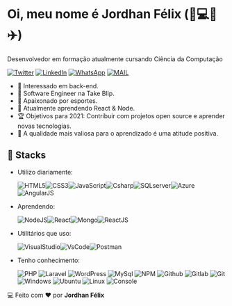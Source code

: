 # Oi, meu nome é Jordhan Félix (:basketball::computer::pizza::airplane:)

Desenvolvedor em formação atualmente cursando Ciência da Computação

[![Twitter](https://img.shields.io/badge/twitter-%231DA1F2.svg?&style=for-the-badge&logo=twitter&logoColor=white)](https://twitter.com/FelixJordhan) [![LinkedIn](https://img.shields.io/badge/linkedin-%230077B5.svg?&style=for-the-badge&logo=linkedin&logoColor=white)](https://www.linkedin.com/in/jordhanfelix/) [![WhatsApp](https://img.shields.io/badge/WhatsApp-25D366?style=for-the-badge&logo=whatsapp&logoColor=white)](https://api.whatsapp.com/send?phone=5527999914970&text=) [![MAIL](https://img.shields.io/badge/Microsoft_Outlook-0078D4?style=for-the-badge&logo=microsoft-outlook&logoColor=white)](mailto:jordhanfelix@hotmail.com) 

- 🧐 Interessado em back-end.
- 💼 Software Engineer na Take Blip.
- :gift_heart: Apaixonado por esportes.
- 🌱 Atualmente aprendendo React & Node.
- :trophy: Objetivos para 2021:  Contribuir com projetos open source e aprender novas tecnologias.
- :dart: A qualidade mais valiosa para o aprendizado é uma atitude positiva.

## :wrench: Stacks

* Utilizo diariamente:

   ![HTML5](https://img.icons8.com/color/30/html-5.png)![CSS3](https://img.icons8.com/color/30/css3.png)![JavaScript](https://img.icons8.com/color/30/javascript.png)![Csharp](https://img.icons8.com/color/30/000000/c-sharp-logo.png)![SQLserver](https://img.icons8.com/color/30/000000/microsoft-sql-server.png)![Azure](https://img.icons8.com/color/30/000000/azure-1.png)![AngularJS](https://img.icons8.com/color/30/angularjs.png)

* Aprendendo:

   ![NodeJS](https://img.icons8.com/color/30/nodejs.png)![React](https://img.icons8.com/plasticine/30/000000/react.png)![Mongo](https://img.icons8.com/color/30/000000/mongodb.png)![ReactJS](https://img.icons8.com/color/30/react-native.png)

* Utilitários que uso:

   ![VisualStudio](https://img.icons8.com/color/30/000000/visual-studio-2019.png)![VsCode](https://img.icons8.com/fluent/30/000000/visual-studio-code-2019.png)![Postman](https://img.icons8.com/dusk/30/000000/postman-api.png)

* Tenho conhecimento: 
   
   ![PHP](https://img.icons8.com/color/30/php.png) ![Laravel](https://img.icons8.com/fluent/30/000000/laravel.png) ![WordPress](https://img.icons8.com/color/30/wordpress.png) ![MySql](https://img.icons8.com/metro/30/000000/mysql.png) ![NPM](https://img.icons8.com/color/30/npm.png) ![Github](https://img.icons8.com/material-outlined/30/github.png) ![Gitlab](https://img.icons8.com/color/30/gitlab.png) ![Git](https://img.icons8.com/color/30/git.png) ![Windows](https://img.icons8.com/color/30/windows-10.png) ![Ubuntu](https://img.icons8.com/color/30/ubuntu--v1.png) ![Linux](https://img.icons8.com/color/30/linux.png) ![Console](https://img.icons8.com/color/30/console.png)


:computer: Feito com :heart: por **Jordhan Félix**
